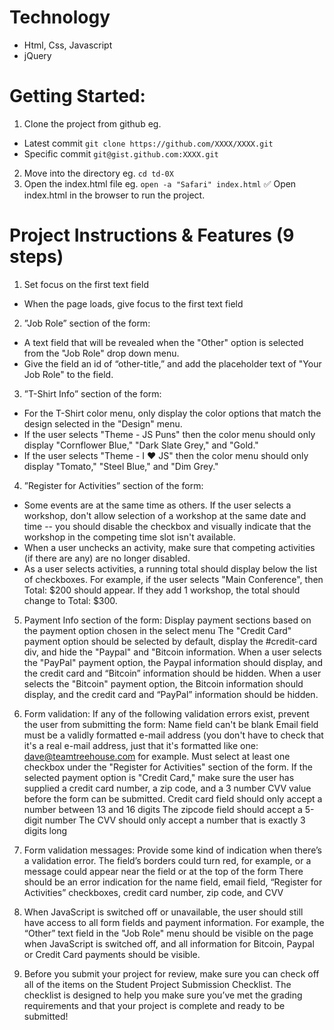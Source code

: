 # Technology

- Html, Css, Javascript
- jQuery

# Getting Started:

1. Clone the project from github eg.

- Latest commit `git clone https://github.com/XXXX/XXXX.git`
- Specific commit `git@gist.github.com:XXXX.git`

2. Move into the directory eg. `cd td-0X`
3. Open the index.html file eg. `open -a "Safari" index.html`
   ✅ Open index.html in the browser to run the project.

# Project Instructions & Features (9 steps)

1. Set focus on the first text field

- When the page loads, give focus to the first text field

2. ”Job Role” section of the form:

- A text field that will be revealed when the "Other" option is selected from the "Job Role" drop down menu.
- Give the field an id of “other-title,” and add the placeholder text of "Your Job Role" to the field.

3. ”T-Shirt Info” section of the form:

- For the T-Shirt color menu, only display the color options that match the design selected in the "Design" menu.
- If the user selects "Theme - JS Puns" then the color menu should only display "Cornflower Blue," "Dark Slate Grey," and "Gold."
- If the user selects "Theme - I ♥ JS" then the color menu should only display "Tomato," "Steel Blue," and "Dim Grey."

4. ”Register for Activities” section of the form:

- Some events are at the same time as others. If the user selects a workshop, don't allow selection of a workshop at the same date and time -- you should disable the checkbox and visually indicate that the workshop in the competing time slot isn't available.
- When a user unchecks an activity, make sure that competing activities (if there are any) are no longer disabled.
- As a user selects activities, a running total should display below the list of checkboxes. For example, if the user selects "Main Conference", then Total: $200 should appear. If they add 1 workshop, the total should change to Total: $300.

5. Payment Info section of the form:
   Display payment sections based on the payment option chosen in the select menu
   The "Credit Card" payment option should be selected by default, display the #credit-card div, and hide the "Paypal" and "Bitcoin information.
   When a user selects the "PayPal" payment option, the Paypal information should display, and the credit card and “Bitcoin” information should be hidden.
   When a user selects the "Bitcoin" payment option, the Bitcoin information should display, and the credit card and “PayPal” information should be hidden.

6. Form validation:
   If any of the following validation errors exist, prevent the user from submitting the form:
   Name field can't be blank
   Email field must be a validly formatted e-mail address (you don't have to check that it's a real e-mail address, just that it's formatted like one: dave@teamtreehouse.com for example.
   Must select at least one checkbox under the "Register for Activities" section of the form.
   If the selected payment option is "Credit Card," make sure the user has supplied a credit card number, a zip code, and a 3 number CVV value before the form can be submitted.
   Credit card field should only accept a number between 13 and 16 digits
   The zipcode field should accept a 5-digit number
   The CVV should only accept a number that is exactly 3 digits long

7. Form validation messages:
   Provide some kind of indication when there’s a validation error. The field’s borders could turn red, for example, or a message could appear near the field or at the top of the form
   There should be an error indication for the name field, email field, “Register for Activities” checkboxes, credit card number, zip code, and CVV

8. When JavaScript is switched off or unavailable, the user should still have access to all form fields and payment information. For example, the “Other” text field in the "Job Role" menu should be visible on the page when JavaScript is switched off, and all information for Bitcoin, Paypal or Credit Card payments should be visible.

9. Before you submit your project for review, make sure you can check off all of the items on the Student Project Submission Checklist. The checklist is designed to help you make sure you’ve met the grading requirements and that your project is complete and ready to be submitted!
